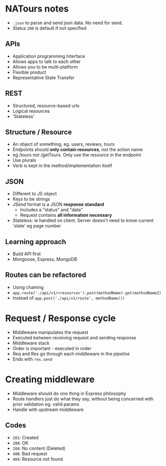 # NATours notes

- `.json` to parse and send json data. No need for send.
- Status `200` is default if not specified

## APIs

- Application programming Interface
- Allows apps to talk to each other
- Allows you to be multi-platform
- Flexible product
- Representative State Transfer

## REST
- Structured, resource-based urls
- Logical resources
- 'Stateless'

## Structure / Resource
- An object of something, eg. users, reviews, tours
- Endpoints should **only contain resources**, not the action name
- eg /tours not /getTours. Only use the resource in the endpoint
- Use plurals
- Verb is kept in the method/implementation itself

## JSON
- Different to JS object
- Keys to be strings
- *JSend* format is a JSON **response standard**
  - Includes a "status" and "data"
  - Request contains **all information necessary**
- Stateless: ie handled on client. Server doesn't need to know current 'state' eg page number

## Learning approach
- Build API first
- Mongoose, Express, MongoDB

## Routes can be refactored

- Using chaining
- `app.route('./api/v1/<resource>').post(methodName).get(methodName2)`
- Instead of `app.post('./api/v1/route', methodName())`

# Request / Response cycle

- Middleware manipulates the request
- Executed between receiving request and sending response
- Middleware stack
- Order is important - executed in order
- Req and Res go through each middleware in the *pipeline*
- Ends with `res.send`

# Creating middleware
- Middleware should do one thing in Express philosophy
- Route handlers just do what they say, without being concerned with prior validation eg. valid params
- Handle with upstream middleware

## Codes

- `201`: Created
- `200`: OK
- `204`: No content (Deleted)
- `400`: Bad request
- `404`: Resource not found